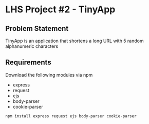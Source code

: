 # LHS Project #2 - TinyApp

## Problem Statement
TinyApp is an application that shortens a long URL with 5 random alphanumeric characters

## Requirements
Download the following modules via npm
- express
- request
- ejs
- body-parser
- cookie-parser

```js
npm install express request ejs body-parser cookie-parser
```